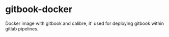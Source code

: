 # gitbook-docker
Docker image with gitbook and calibre, it' used for deploying gitbook within gitlab pipelines.
